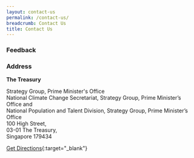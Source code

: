 ```yaml
---
layout: contact-us
permalink: /contact-us/
breadcrumb: Contact Us
title: Contact Us
---
```


### **Feedback**




### **Address**

**The Treasury**

Strategy Group, Prime Minister's Office<br>
National Climate Change Secretariat, Strategy Group, Prime Minister’s Office and <br>
National Population and Talent Division, Strategy Group, Prime Minister’s Office <br>
100 High Street,<br> 
03-01 The Treasury,<br>
Singapore 179434

[Get Directions](https://www.google.com/maps/place/The+Treasury/@1.2909338,103.8474264,17z/data=!3m1!4b1!4m5!3m4!1s0x31da19a0dae52961:0x874a6ef518dc0dad!8m2!3d1.2909284!4d103.8496151){:target="_blank"}

